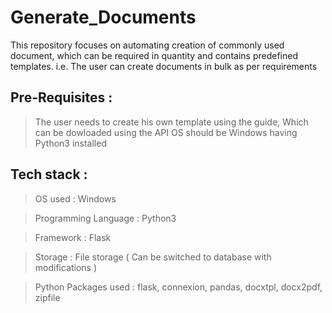 # Generate_Documents
This repository focuses on automating creation of commonly used document, which can be required in quantity and contains predefined templates.
i.e. The user can create documents in bulk as per requirements

## Pre-Requisites :
> The user needs to create his own template using the guide, Which can be dowloaded using the API
> OS should be Windows having Python3 installed

## Tech stack :
> OS used : Windows

> Programming Language : Python3

> Framework : Flask

> Storage : File storage ( Can be switched to database with modifications )

> Python Packages used : flask, connexion, pandas, docxtpl, docx2pdf, zipfile



